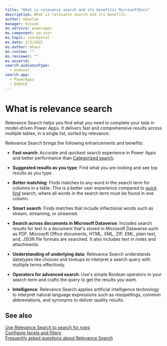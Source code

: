```yaml
---
title: "What is relevance search and its benefits| MicrosoftDocs"
description: What is relevance search and its benefits.
author: mduelae
manager: kvivek
ms.service: powerapps
ms.component: pa-user
ms.topic: conceptual
ms.date: 2/3/2021
ms.author: mkaur
ms.custom: ""
ms.reviewer: ""
ms.assetid: 
search.audienceType: 
  - enduser
search.app: 
  - PowerApps
  - D365CE
---
```


# What is relevance search 

Relevance Search helps you find what you need to complete your task in model-driven Power Apps. It delivers fast and comprehensive results across multiple tables, in a single list, sorted by relevance. 
  
Relevance Search brings the following enhancements and benefits:  

- **Fast search**: Accurate and quickest search experience in Power Apps and better performance than [Categorized search](https://docs.microsoft.com/powerapps/user/quick-find#multiple-table-quick-find-categorized-search). 

- **Suggested results as you type**: Find what you are looking and see top results as you type.

- **Better matching**: Finds matches to any word in the search term for columns in a table. This is a better user experience compared to [quick find](https://docs.microsoft.com/powerapps/user/quick-find) search, where all words in the search term must be found in one column. 

- **Smart search**: Finds matches that include inflectional words such as stream, streaming, or streamed. 

- **Search across documents in Microsoft Dataverse**: Includes search results for text in a document that's stored in Microsoft Dataverse such as PDF, Microsoft Office documents, HTML, XML, ZIP, EML, plain text, and, JSON file formats are searched. It also includes text in notes and attachments. 

- **Understanding of underlying data**: Relevance Search understands datatypes like choices and lookups to interpret a search query with multiple terms effectively. 

- **Operators for advanced search**: Use's simple Boolean operators in your search term and crafts the query to get the results you want. 

- **Intelligence**: Relevance Search applies artificial intelligence technology to interpret natural language expressions such as misspellings, common abbreviations, and synonyms to deliver quality results. 

## See also

[Use Relevance Search to search for rows](relevance-search.md)<br/>
[Configure facets and filters](facets-and-filters.md)<br/>
[Frequently asked questions about Relevance Search](relevance-faq.md)
